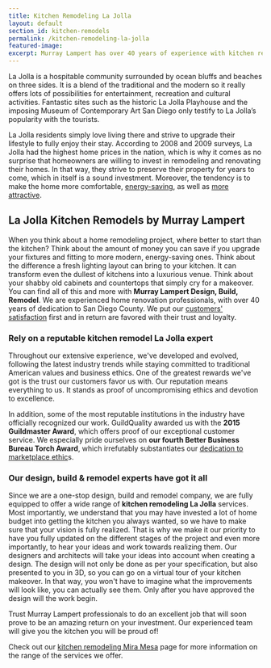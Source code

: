 ```yaml
---
title: Kitchen Remodeling La Jolla
layout: default
section_id: kitchen-remodels
permalink: /kitchen-remodeling-la-jolla
featured-image:
excerpt: Murray Lampert has over 40 years of experience with kitchen remodeling in La Jolla, San Diego. Take your La Jolla kitchen remodel to the next level with us.
---
```


La Jolla is a hospitable community surrounded by ocean bluffs and beaches on three sides. It is a blend of the traditional and the modern so it really offers lots of possibilities for entertainment, recreation and cultural activities. Fantastic sites such as the historic La Jolla Playhouse and the imposing Museum of Contemporary Art San Diego only testify to La Jolla’s popularity with the tourists.

La Jolla residents simply love living there and strive to upgrade their lifestyle to fully enjoy their stay. According to 2008 and 2009 surveys, La Jolla had the highest home prices in the nation, which is why it comes as no surprise that homeowners are willing to invest in remodeling and renovating their homes. In that way, they strive to preserve their property for years to come, which in itself is a sound investment. Moreover, the tendency is to make the home more comfortable, <a href="http://murraylampert.com/san-diego-green-home-construction/">energy-saving</a>, as well as <a href="http://murraylampert.com/san-diego-home-design-services/">more attractive</a>.

## La Jolla Kitchen Remodels by Murray Lampert

When you think about a home remodeling project, where better to start than the kitchen? Think about the amount of money you can save if you upgrade your fixtures and fitting to more modern, energy-saving ones. Think about the difference a fresh lighting layout can bring to your kitchen. It can transform even the dullest of kitchens into a luxurious venue. Think about your shabby old cabinets and countertops that simply cry for a makeover. You can find all of this and more with <strong>Murray Lampert Design, Build, Remodel</strong>. We are experienced home renovation professionals, with over 40 years of dedication to San Diego County. We put our <a href="http://murraylampert.com/reviews/">customers' satisfaction</a> first and in return are favored with their trust and loyalty.

### Rely on a reputable kitchen remodel La Jolla expert

Throughout our extensive experience, we've developed and evolved, following the latest industry trends while staying committed to traditional American values and business ethics. One of the greatest rewards we've got is the trust our customers favor us with. Our reputation means everything to us. It stands as proof of uncompromising ethics and devotion to excellence.

In addition, some of the most reputable institutions in the industry have officially recognized our work. GuildQuality awarded us with the <strong>2015 Guildmaster Award</strong>, which offers proof of our exceptional customer service. We especially pride ourselves on <strong>our fourth Better Business Bureau Torch Award</strong>, which irrefutably substantiates our <a href="http://murraylampert.com/another-better-business-bureau-torch-award/">dedication to marketplace ethic</a>s.

### Our design, build &amp; remodel experts have got it all

Since we are a one-stop design, build and remodel company, we are fully equipped to offer a wide range of <strong>kitchen remodeling La Jolla</strong> services. Most importantly, we understand that you may have invested a lot of home budget into getting the kitchen you always wanted, so we have to make sure that your vision is fully realized. That is why we make it our priority to have you fully updated on the different stages of the project and even more importantly, to hear your ideas and work towards realizing them. Our designers and architects will take your ideas into account when creating a design. The design will not only be done as per your specification, but also presented to you in 3D, so you can go on a virtual tour of your kitchen makeover. In that way, you won't have to imagine what the improvements will look like, you can actually see them. Only after you have approved the design will the work begin.

Trust Murray Lampert professionals to do an excellent job that will soon prove to be an amazing return on your investment. Our experienced team will give you the kitchen you will be proud of!

Check out our <a href="http://murraylampert.com/kitchen-remodeling-mira-mesa">kitchen remodeling Mira Mesa</a> page for more information on the range of the services we offer.
